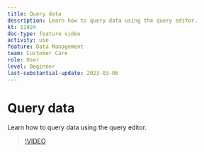 ```yaml
---
title: Query data
description: Learn how to query data using the query editor.
kt: 11924
doc-type: feature video
activity: use
feature: Data Management
team: Customer Care
role: User
level: Beginner
last-substantial-update: 2023-03-06
---
```


# Query data

Learn how to query data using the query editor.

>[!VIDEO](https://video.tv.adobe.com/v/3415814?quality=12)
